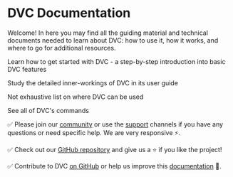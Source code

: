 # DVC Documentation

Welcome! In here you may find all the guiding material and technical documents
needed to learn about DVC: how to use it, how it works, and where to go for
additional resources.

<cards>

<card href="/doc/tutorials/get-started" heading="Get Started">

Learn how to get started with DVC - a step-by-step introduction into basic DVC
features

</card>

<card href="/doc/user-guide" heading="User Guide">

Study the detailed inner-workings of DVC in its user guide

</card>

<card href="/doc/use-cases" heading="Use Cases">

Not exhaustive list on where DVC can be used

</card>

<card href="/doc/command-reference" heading="Command Reference">

See all of DVC's commands

</card>

</cards>

✅ Please join our [community](/community) or use the [support](/support)
channels if you have any questions or need specific help. We are very responsive
⚡.

✅ Check out our [GitHub repository](https://github.com/iterative/dvc) and give
us a ⭐ if you like the project!

✅ Contribute to DVC [on GitHub](https://github.com/iterative/dvc) or help us
improve this [documentation](https://github.com/iterative/dvc.org) 🙏.
